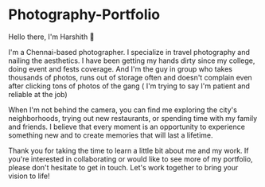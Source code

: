 # Photography-Portfolio

Hello there, I'm Harshith 👋

I'm a Chennai-based photographer. I specialize in travel photography and nailing the aesthetics. I have been getting my hands dirty since my college, doing event and fests coverage. And I'm the guy in group who takes thousands of photos, runs out of storage often and doesn't complain even after clicking tons of photos of the gang ( I'm trying to say I'm patient and reliable at the job)

When I'm not behind the camera, you can find me exploring the city's neighborhoods, trying out new restaurants, or spending time with my family and friends. I believe that every moment is an opportunity to experience something new and to create memories that will last a lifetime.

Thank you for taking the time to learn a little bit about me and my work. If you're interested in collaborating or would like to see more of my portfolio, please don't hesitate to get in touch. Let's work together to bring your vision to life!
